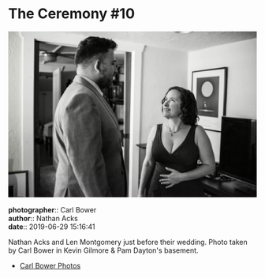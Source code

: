# The Ceremony #10

![Nathan Acks and Len Montgomery just before their wedding](assets/2019-06-29-set-1-the-ceremony-10.webp)

**photographer**:: Carl Bower  
**author**:: Nathan Acks  
**date**:: 2019-06-29 15:16:41

Nathan Acks and Len Montgomery just before their wedding. Photo taken by Carl Bower in Kevin Gilmore & Pam Dayton's basement.

* [Carl Bower Photos](https://carlbowerphotos.com)
